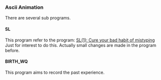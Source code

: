 ### Ascii Animation

There are several sub programs.


#### SL
This program refer to the program: [SL(1): Cure your bad habit of mistyping](https://github.com/mtoyoda/sl)  
Just for interest to do this. Actually small changes are made in the program
before.

#### BIRTH_WQ
This program aims to record the past experience.

